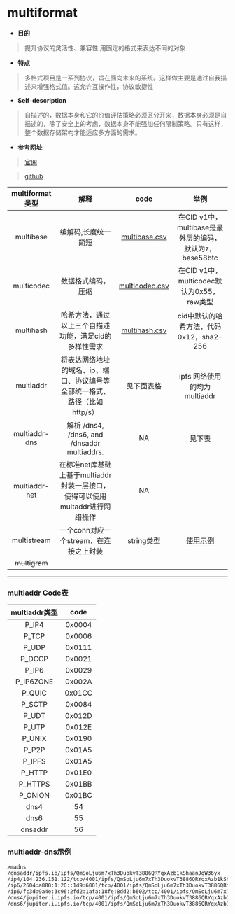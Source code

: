 # multiformat

- **目的**
> 提升协议的灵活性、兼容性
> 用固定的格式来表达不同的对象

- **特点**
>多格式项目是一系列协议，旨在面向未来的系统。这样做主要是通过自我描述来增强格式值。这允许互操作性，协议敏捷性

- **Self-description**
>自描述的，数据本身和它的价值评估策略必须区分开来，数据本身必须是自描述的，除了安全上的考虑，数据本身不能强加任何限制策略。只有这样，整个数据存储架构才能适应多方面的需求。

- **参考网址**

>[官网](https://multiformats.io/)  

>[github](https://github.com/multiformats)

|multiformat类型| 解释 | code |举例|
|:-------:|:-------:|:-------:|:-------:|
|multibase |编解码,长度统一简短| [multibase.csv](https://github.com/multiformats/multibase/blob/master/multibase.csv )|在CID v1中，multibase是最外层的编码，默认为z，base58btc |
|multicodec | 数据格式编码，压缩|[multicodec.csv](https://github.com/multiformats/multicodec/blob/master/table.csv)  |在CID v1中，multicodec默认为0x55，raw类型|
|multihash | 哈希方法，通过以上三个自描述功能，满足cid的多样性需求| [multihash.csv](https://github.com/multiformats/multihash/blob/master/hashtable.csv) |cid中默认的哈希方法，代码0x12，sha2-256|
|multiaddr |将表达网络地址的域名、ip、端口、协议编号等全部统一格式、路径（比如http/s）| 见下面表格|ipfs 网络使用的均为multiaddr|
|multiaddr-dns |解析 /dns4, /dns6, and /dnsaddr multiaddrs. |  NA|见下表|
|multiaddr-net |在标准net库基础上基于multiaddr封装一层接口，使得可以使用multaddr进行网络操作 | NA ||
|multistream |一个conn对应一个stream，在连接之上封装 |  string类型|[使用示例](/multistream)|
|~~multigram~~||||

***
### multiaddr Code表
|multiaddr类型 | code|
|:------:|:------:|
|P_IP4|0x0004|
|P_TCP|0x0006|
|P_UDP|0x0111|
|P_DCCP|0x0021|
|P_IP6|0x0029|
|P_IP6ZONE|0x002A|
|P_QUIC|0x01CC|
|P_SCTP |0x0084|
|P_UDT| 0x012D|
|P_UTP |0x012E|
|P_UNIX |0x0190|
|P_P2P|0x01A5|
|P_IPFS|0x01A5|
|P_HTTP|0x01E0|
|P_HTTPS|0x01BB|
|P_ONION|0x01BC|
|dns4|54|
|dns6|55|
|dnsaddr|56|

### multiaddr-dns示例
```
>madns /dnsaddr/ipfs.io/ipfs/QmSoLju6m7xTh3DuokvT3886QRYqxAzb1kShaanJgW36yx
/ip4/104.236.151.122/tcp/4001/ipfs/QmSoLju6m7xTh3DuokvT3886QRYqxAzb1kShaanJgW36yx
/ip6/2604:a880:1:20::1d9:6001/tcp/4001/ipfs/QmSoLju6m7xTh3DuokvT3886QRYqxAzb1kShaanJgW36yx
/ip6/fc3d:9a4e:3c96:2fd2:1afa:18fe:8dd2:b602/tcp/4001/ipfs/QmSoLju6m7xTh3DuokvT3886QRYqxAzb1kShaanJgW36yx
/dns4/jupiter.i.ipfs.io/tcp/4001/ipfs/QmSoLju6m7xTh3DuokvT3886QRYqxAzb1kShaanJgW36yx
/dns6/jupiter.i.ipfs.io/tcp/4001/ipfs/QmSoLju6m7xTh3DuokvT3886QRYqxAzb1kShaanJgW36yx
```